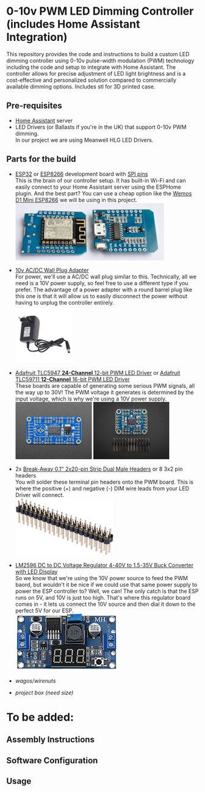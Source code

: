 # 0-10v PWM LED Dimming Controller (includes Home Assistant Integration)

This repository provides the code and instructions to build a custom LED dimming controller using 0-10v pulse-width modulation (PWM) technology including the code and setup to integrate with Home Assistant. The controller allows for precise adjustment of LED light brightness and is a cost-effective and personalized solution compared to commercially available dimming options.  Includes stl for 3D printed case.

## Pre-requisites
- [Home Assistant](https://www.home-assistant.io/) server
- LED Drivers (or Ballasts if you're in the UK) that support 0-10v PWM dimming.  
In our project we are using Meanwell HLG LED Drivers.

## Parts for the build
- [ESP32](https://www.google.com/search?q=ESP32+development+boards) or [ESP8266](https://www.google.com/search?q=ESP8266+development+boards) development board with [SPI pins](https://www.google.com/search?q=spi+pins)  
This is the brain of our controller setup. It has built-in Wi-Fi and can easily connect to your Home Assistant server using the ESPHome plugin. And the best part? You can use a cheap option like the [Wemos D1 Mini ESP8266](https://www.google.com/search?q=wemos+mini+d1) we will be using in this project.  
    <img src="/images/esp8266%20wemos%20d1%20mini.jpg" height="150">

- [10v AC/DC Wall Plug Adapter](https://www.digikey.ca/en/products/detail/globtek-inc/WR9HU1800LCP-F-R6B/10187591)  
For power, we'll use a AC/DC wall plug similar to this. Technically, all we need is a 10V power supply, so feel free to use a different type if you prefer.  The advantage of a power adapter with a round barrel plug like this one is that it will allow us to easily disconnect the power without having to unplug the controller entirely.  
    <img src="/images/10v%20AC-DC%20Wall%20Plug%20Adapter.jpg" height="150">

- [Adafruit TLC5947 **24-Channel** 12-bit PWM LED Driver](https://www.adafruit.com/product/1429)
or [Adafruit TLC59711 **12-Channel** 16-bit PWM LED Driver](https://www.adafruit.com/product/3995)  
These boards are capable of generating some serious PWM signals, all the way up to 30V! The PWM voltage it generates is determined by the input voltage, which is why we're using a 10V power supply.  
    <img src="/images/Adafruit%2024%20channel%20PWM%20LED%20driver.jpg" height="150"> <img src="/images/Adafruit%2012%20channel%20PWM%20LED%20driver.jpg" height="150">

- 2x [Break-Away 0.1" 2x20-pin Strip Dual Male Headers](https://www.google.com/search?q=Break-Away+0.1%22+2x20-pin+Strip+Dual+Male+Header) or 8 3x2 pin headers  
You will solder these terminal pin headers onto the PWM board. This is where the positive (+) and negative (-) DIM wire leads from your LED Driver will connect.  
    <img src="/images/Break-Away%200.1-inch%202x20-pin%20Strip%20Dual%20Male%20Header.jpg" height="150">

- [LM2596 DC to DC Voltage Regulator 4-40V to 1.5-35V Buck Converter with LED Display](https://www.google.com/search?q=LM2596+DC+to+DC+Voltage+Regulator+4-40V+to+1.5-35V+Buck+Converter+with+LED+Display)  
So we know that we're using the 10V power source to feed the PWM baord, but wouldn't it be nice if we could use that same power supply to power the ESP controller to? Well, we can! The only catch is that the ESP runs on 5V, and 10V is just too high. That's where this regulator board comes in - it lets us connect the 10V source and then dial it down to the perfect 5V for our ESP.  
    <img src="/images/LM2596-DC-to-DC-Voltage-Regulator.png" height="150">



- _wagos/wirenuts_
- _project box (need size)_

# To be added:
## Assembly Instructions
## Software Configuration
## Usage
